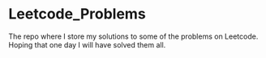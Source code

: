 # Leetcode_Problems
The repo where I store my solutions to some of the problems on Leetcode. Hoping that one day I will have solved them all.
